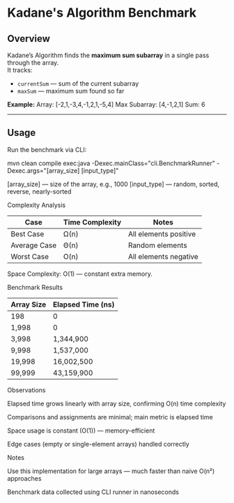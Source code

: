 # Kadane's Algorithm Benchmark

## Overview
Kadane’s Algorithm finds the **maximum sum subarray** in a single pass through the array.  
It tracks:
- `currentSum` — sum of the current subarray
- `maxSum` — maximum sum found so far

**Example:**
Array: [-2,1,-3,4,-1,2,1,-5,4]
Max Subarray: [4,-1,2,1]
Sum: 6


---

## Usage
Run the benchmark via CLI:

mvn clean compile exec:java -Dexec.mainClass="cli.BenchmarkRunner" -Dexec.args="[array_size] [input_type]"

[array_size] — size of the array, e.g., 1000
[input_type] — random, sorted, reverse, nearly-sorted

Complexity Analysis

| Case         | Time Complexity | Notes                 |
| ------------ | --------------- | --------------------- |
| Best Case    | Ω(n)            | All elements positive |
| Average Case | Θ(n)            | Random elements       |
| Worst Case   | O(n)            | All elements negative |
Space Complexity: O(1) — constant extra memory.

Benchmark Results

| Array Size | Elapsed Time (ns) |
| ---------- | ----------------- |
| 198        | 0                 |
| 1,998      | 0                 |
| 3,998      | 1,344,900         |
| 9,998      | 1,537,000         |
| 19,998     | 16,002,500        |
| 99,999     | 43,159,900        |

Observations

Elapsed time grows linearly with array size, confirming O(n) time complexity

Comparisons and assignments are minimal; main metric is elapsed time

Space usage is constant (O(1)) — memory-efficient

Edge cases (empty or single-element arrays) handled correctly





Notes

Use this implementation for large arrays — much faster than naive O(n²) approaches

Benchmark data collected using CLI runner in nanoseconds
